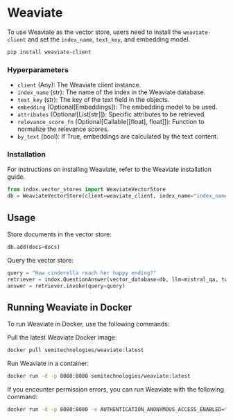 # Weaviate

To use Weaviate as the vector store, users need to install the `weaviate-client` and set the `index_name`, `text_key`, and embedding model.

```bash
pip install weaviate-client
```

### Hyperparameters
- `client` (Any): The Weaviate client instance.
- `index_name` (str): The name of the index in the Weaviate database.
- `text_key` (str): The key of the text field in the objects.
- `embedding` (Optional[Embeddings]): The embedding model to be used.
- `attributes` (Optional[List[str]]): Specific attributes to be retrieved.
- `relevance_score_fn` (Optional[Callable[[float], float]]): Function to normalize the relevance scores.
- `by_text` (bool): If True, embeddings are calculated by the text content.

### Installation

For instructions on installing Weaviate, refer to the Weaviate installation guide.

```python
from indox.vector_stores import WeaviateVectorStore
db = WeaviateVectorStore(client=weaviate_client, index_name="index_name", text_key="text_key", embedding=embed)
```

## Usage

Store documents in the vector store:

```python
db.add(docs=docs)
```

Query the vector store:

```python
query = "How cinderella reach her happy ending?"
retriever = indox.QuestionAnswer(vector_database=db, llm=mistral_qa, top_k=5, document_relevancy_filter=True)
answer = retriever.invoke(query=query)
```

## Running Weaviate in Docker

To run Weaviate in Docker, use the following commands:

Pull the latest Weaviate Docker image:

```bash
docker pull semitechnologies/weaviate:latest
```

Run Weaviate in a container:

```bash
docker run -d -p 8080:8080 semitechnologies/weaviate:latest
```

If you encounter permission errors, you can run Weaviate with the following command:

```bash
docker run -d -p 8080:8080 -e AUTHENTICATION_ANONYMOUS_ACCESS_ENABLED=true -e PERSISTENCE_DATA_PATH=/var/lib/weaviate -v /path/on/host:/var/lib/weaviate semitechnologies/weaviate:latest
```
